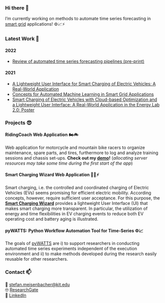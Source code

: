 ### Hi there 👋

I’m currently working on methods to automate time series forecasting in [smart grid](https://en.wikipedia.org/wiki/Smart_grid) applications! ⚙️📈⚡

### Latest Work 🚀

#### 2022
- [Review of automated time series forecasting pipelines (pre-print)](https://arxiv.org/abs/2202.01712)

#### 2021
- [A Lightweight User Interface for Smart Charging of Electric Vehicles: A Real-World Application](https://ieeexplore.ieee.org/document/9621604)
- [Concepts for Automated Machine Learning in Smart Grid Applications](https://publikationen.bibliothek.kit.edu/1000138532)
- [Smart Charging of Electric Vehicles with Cloud-based Optimization and a Lightweight User Interface: A Real-World Application in the Energy Lab 2.0: Poster](https://dl.acm.org/doi/10.1145/3447555.3466571)

### Projects 😎

#### RidingCoach Web Application 🏍️🚲
Web application for motorcycle and mountain bike racers to organize maintenance, spare parts, and tires, furthermore to log and analyze training sessions and chassis set-ups.
**Check out my [demo](https://riding-coach-demo.herokuapp.com/)!** (_allocating server resources may take some time during the first start of the app_)

#### Smart Charging Wizard Web Application 🚗🔌⚡️ 
Smart charging, i.e. the controlled and coordinated charging of Electric Vehicles (EVs) seems promising for efficient electric mobility. According concepts, however, require sufficient user acceptance. For this purpose, the **[Smart Charging Wizard](https://energylabsmartcharging.github.io/Smart-Charging-Wizard/)** provides a lightweight User Interface (UI) that makes smart charging more transparent. In particular, the utilization of energy and time flexibilities in EV charging events to reduce both EV operating cost and battery aging is illustrated.

#### pyWATTS: Python Workflow Automation Tool for Time-Series ⚙️📈
The goals of [pyWATTS](https://github.com/KIT-IAI/pyWATTS) are i) to support researchers in conducting automated time series experiments independent of the execution environment and ii) to make methods developed during the research easily reusable for other researchers.


### Contact 📫
📧 stefan.meisenbacher@kit.edu\
🤓 [ResearchGate](https://www.researchgate.net/profile/Stefan-Meisenbacher)\
🔗 [LinkedIn](https://www.linkedin.com/in/stefan-meisenbacher-750050187/)
